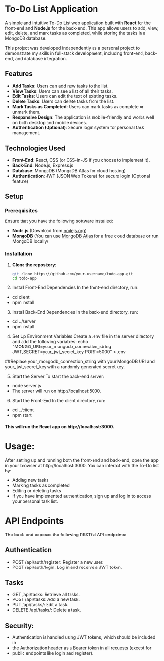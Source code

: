 # To-Do List Application

A simple and intuitive To-Do List web application built with **React** for the front-end and **Node.js** for the back-end. This app allows users to add, view, edit, delete, and mark tasks as completed, while storing the tasks in a MongoDB database. 

This project was developed independently as a personal project to demonstrate my skills in full-stack development, including front-end, back-end, and database integration.

## Features

- **Add Tasks**: Users can add new tasks to the list.
- **View Tasks**: Users can see a list of all their tasks.
- **Edit Tasks**: Users can edit the text of existing tasks.
- **Delete Tasks**: Users can delete tasks from the list.
- **Mark Tasks as Completed**: Users can mark tasks as complete or unmark them.
- **Responsive Design**: The application is mobile-friendly and works well on both desktop and mobile devices.
- **Authentication (Optional)**: Secure login system for personal task management.

## Technologies Used

- **Front-End**: React, CSS (or CSS-in-JS if you choose to implement it).
- **Back-End**: Node.js, Express.js
- **Database**: MongoDB (MongoDB Atlas for cloud hosting)
- **Authentication**: JWT (JSON Web Tokens) for secure login (Optional feature)

## Setup

### Prerequisites

Ensure that you have the following software installed:

- **Node.js** (Download from [nodejs.org](https://nodejs.org/))
- **MongoDB** (You can use [MongoDB Atlas](https://www.mongodb.com/cloud/atlas) for a free cloud database or run MongoDB locally)

### Installation

1. **Clone the repository**:

   ```bash
   git clone https://github.com/your-username/todo-app.git
   cd todo-app

2. Install Front-End Dependencies
In the front-end directory, run:

- cd client
- npm install

3. Install Back-End Dependencies
In the back-end directory, run:
- cd ../server
- npm install

4. Set Up Environment Variables
Create a .env file in the server directory and add the following variables:
echo "MONGO_URI=your_mongodb_connection_string
JWT_SECRET=your_jwt_secret_key
PORT=5000" > .env

##Replace your_mongodb_connection_string with your MongoDB URI and your_jwt_secret_key with a randomly generated secret key.

5. Start the Server
To start the back-end server:
- node server.js
- The server will run on http://localhost:5000.

6. Start the Front-End
In the client directory, run:
- cd ../client
- npm start
#### This will run the React app on http://localhost:3000.

# Usage:
After setting up and running both the front-end and back-end, open the app in your browser at http://localhost:3000. You can interact with the To-Do list by:
- Adding new tasks
- Marking tasks as completed
- Editing or deleting tasks
- If you have implemented authentication, sign up and log in to access your personal task list.

# API Endpoints
The back-end exposes the following RESTful API endpoints:

## Authentication
- POST /api/auth/register: Register a new user.
- POST /api/auth/login: Log in and receive a JWT token.

## Tasks
- GET /api/tasks: Retrieve all tasks.
- POST /api/tasks: Add a new task.
- PUT /api/tasks/: Edit a task.
- DELETE /api/tasks/: Delete a task.

## Security:
- Authentication is handled using JWT tokens, which should be included in
- the Authorization header as a Bearer token in all requests (except for
- public endpoints like login and register).

